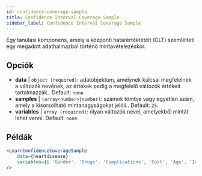 ```yaml
---
id: confidence-coverage-sample
title: Confidence Interval Coverage Sample
sidebar_label: Confidence Interval Coverage Sample
---
```


Egy tanulási komponens, amely a központi határértéktételt (CLT) szemlélteti egy megadott adathalmazból történő mintavételezéskor.

## Opciók

* __data__ | `object (required)`: adatobjektum, amelynek kulcsai megfelelnek a változók nevének, az értékek pedig a megfelelő változók értékeit tartalmazzák.. Default: `none`.
* __samples__ | `(array<number>|number)`: számok tömbje vagy egyetlen szám, amely a kisorsolható mintanagyságokat jelöli.. Default: `25`.
* __variables__ | `array (required)`: olyan változók nevei, amelyekből mintát lehet venni. Default: `none`.


## Példák

```jsx live
<LearnConfidenceCoverageSample 
    data={heartdisease} 
    variables={[ 'Gender', 'Drugs', 'Complications', 'Cost', 'Age', 'Interventions', 'ERVisit', 'Comorbidities', 'Duration' ]}
/>
```

